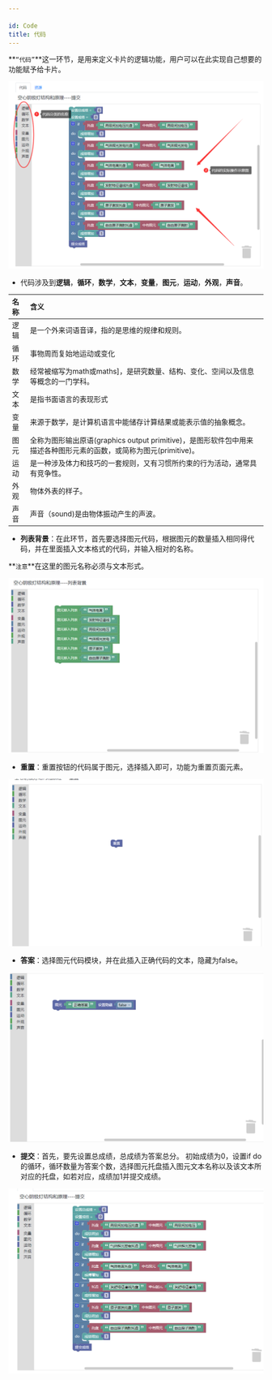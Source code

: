 ```yaml
---

id: Code
title: 代码
---
```


**`“代码”`**这一环节，是用来定义卡片的逻辑功能，用户可以在此实现自己想要的功能赋予给卡片。

![img](../static/img/daima.png)

- 代码涉及到**逻辑**，**循环**，**数学**，**文本**，**变量**，**图元**，**运动**，**外观**，**声音**。

| 名称 | 含义                                                         |
| :--- | :----------------------------------------------------------- |
| 逻辑 | 是一个外来词语音译，指的是思维的规律和规则。                 |
| 循环 | 事物周而复始地运动或变化                                     |
| 数学 | 经常被缩写为math或maths]，是研究数量、结构、变化、空间以及信息等概念的一门学科。 |
| 文本 | 是指书面语言的表现形式                                       |
| 变量 | 来源于数学，是计算机语言中能储存计算结果或能表示值的抽象概念。 |
| 图元 | 全称为图形输出原语(graphics output primitive)，是图形软件包中用来描述各种图形元素的函数，或简称为图元(primitive)。 |
| 运动 | 是一种涉及体力和技巧的一套规则，又有习惯所约束的行为活动，通常具有竞争性。 |
| 外观 | 物体外表的样子。                                             |
| 声音 | 声音（sound)是由物体振动产生的声波。                         |

- **列表背景**：在此环节，首先要选择图元代码，根据图元的数量插入相同得代码，并在里面插入文本格式的代码，并输入相对的名称。

**`注意`**在这里的图元名称必须与文本形式。

<img src="../static/img/liebiao.png" alt="img"  />

- **重置**：重置按钮的代码属于图元，选择插入即可，功能为重置页面元素。

<img src="../static/img/chongzhi.png" alt="img"  />

- **答案**：选择图元代码模块，并在此插入正确代码的文本，隐藏为false。

<img src="../static/img/daan.png" alt="img"  />

- **提交**：首先，要先设置总成绩，总成绩为答案总分。
  初始成绩为0，设置if do的循环，循环数量为答案个数，选择图元托盘插入图元文本名称以及该文本所对应的托盘，如若对应，成绩加1并提交成绩。

<img src="../static/img/tijiao.png" alt="img"  />
